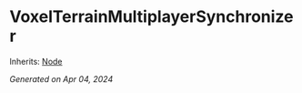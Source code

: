 # VoxelTerrainMultiplayerSynchronizer

Inherits: [Node](https://docs.godotengine.org/en/stable/classes/class_node.html)

_Generated on Apr 04, 2024_
